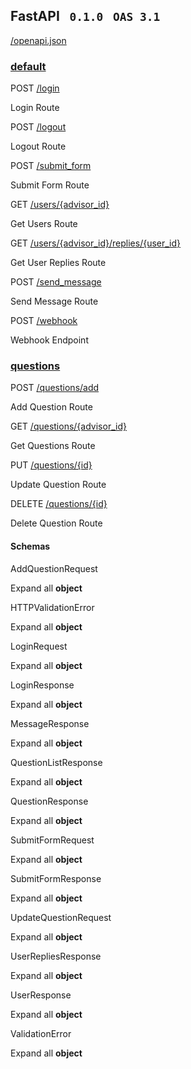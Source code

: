 ## FastAPI  ```  0.1.0  ```    ``` OAS 3.1 ```

[/openapi.json](https://backend.myadvisor.sg/openapi.json)

### [default](https://backend.myadvisor.sg/docs\#/default)

POST
[/login](https://backend.myadvisor.sg/docs#/default/login_route_login_post)

Login Route

POST
[/logout](https://backend.myadvisor.sg/docs#/default/logout_route_logout_post)

Logout Route

POST
[/submit\_form](https://backend.myadvisor.sg/docs#/default/submit_form_route_submit_form_post)

Submit Form Route

GET
[/users/{advisor\_id}](https://backend.myadvisor.sg/docs#/default/get_users_route_users__advisor_id__get)

Get Users Route

GET
[/users/{advisor\_id}/replies/{user\_id}](https://backend.myadvisor.sg/docs#/default/get_user_replies_route_users__advisor_id__replies__user_id__get)

Get User Replies Route

POST
[/send\_message](https://backend.myadvisor.sg/docs#/default/send_message_route_send_message_post)

Send Message Route

POST
[/webhook](https://backend.myadvisor.sg/docs#/default/webhook_endpoint_webhook_post)

Webhook Endpoint

### [questions](https://backend.myadvisor.sg/docs\#/questions)

POST
[/questions/add](https://backend.myadvisor.sg/docs#/questions/add_question_route_questions_add_post)

Add Question Route

GET
[/questions/{advisor\_id}](https://backend.myadvisor.sg/docs#/questions/get_questions_route_questions__advisor_id__get)

Get Questions Route

PUT
[/questions/{id}](https://backend.myadvisor.sg/docs#/questions/update_question_route_questions__id__put)

Update Question Route

DELETE
[/questions/{id}](https://backend.myadvisor.sg/docs#/questions/delete_question_route_questions__id__delete)

Delete Question Route

#### Schemas

AddQuestionRequest

Expand all **object**

HTTPValidationError

Expand all **object**

LoginRequest

Expand all **object**

LoginResponse

Expand all **object**

MessageResponse

Expand all **object**

QuestionListResponse

Expand all **object**

QuestionResponse

Expand all **object**

SubmitFormRequest

Expand all **object**

SubmitFormResponse

Expand all **object**

UpdateQuestionRequest

Expand all **object**

UserRepliesResponse

Expand all **object**

UserResponse

Expand all **object**

ValidationError

Expand all **object**